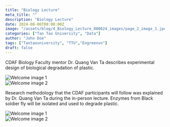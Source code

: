 ```yaml
---
title: "Biology Lecture"
meta_title: ""
description: "Biology Lecture"
date: 2024-08-06T08:00:00Z
image: "/assets/blog/4_Biology_Lecture_080624_images/page_2_image_1.jpeg"
categories: ["Tan Tao University", "Data"]
author: "John Doe"
tags: ["Tantaouniversity", "TTU","Engreenvn"]
draft: false
---
```


CDAF Biology Faculty mentor Dr. Quang Van Ta describes experimental design of biological degradation of plastic.

<div class="grid-container">
    <div class="grid-item">
        <img src="/assets/blog/4_Biology_Lecture_080624_images/page_2_image_1.jpeg" alt="Welcome image 1"/>
    </div>
    <div class="grid-item">
        <img src="/assets/blog/4_Biology_Lecture_080624_images/page_2_image_2.jpeg" alt="Welcome image 2"/>
    </div>
</div>

Research methodology that the CDAF participants will follow was explained by Dr. Quang Van Ta during the in-person lecture. Enzymes from Black soldier fly will be isolated and used to degrade plastic.

<div class="grid-container">
    <div class="grid-item">
        <img src="/assets/blog/4_Biology_Lecture_080624_images/page_3_image_1.png" alt="Welcome image 1"/>
    </div>
    <div class="grid-item">
        <img src="/assets/blog/4_Biology_Lecture_080624_images/page_3_image_2.jpeg" alt="Welcome image 2"/>
    </div>
</div>
